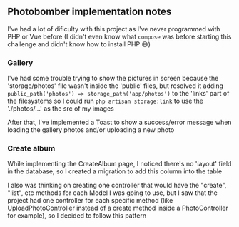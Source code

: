 ## Photobomber implementation notes

I've had a lot of dificulty with this project as I've never programmed with PHP or Vue before (I didn't even know what `compose` was before starting this challenge and didn't know how to install PHP 😅)

### Gallery
I've had some trouble trying to show the pictures in screen because the 'storage/photos' file wasn't inside the 'public' files, but resolved it adding `public_path('photos') => storage_path('app/photos')` to the 'links' part of the filesystems so I could run `php artisan storage:link` to use the './photos/...' as the src of my images

After that, I've implemented a Toast to show a success/error message when loading the gallery photos and/or uploading a new photo

### Create album
While implementing the CreateAlbum page, I noticed there's no 'layout' field in the database, so I created a migration to add this column into the table

I also was thinking on creating one controller that would have the "create", "list", etc methods for each Model I was going to use, but I saw that the project had one controller for each specific method (like UploadPhotoController instead of a create method inside a PhotoController for example), so I decided to follow this pattern

[comment]: <> (Have fun and be creative)
